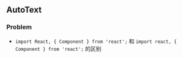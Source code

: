 ## AutoText

### Problem
* `import React, { Component } from 'react';` 和 `import react, { Component } from 'react';` 的区别